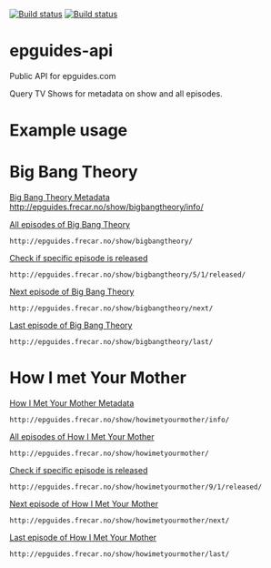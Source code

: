 [![Build status](https://ci.frigg.io/badges/frecar/epguides-api)](https://ci.frigg.io/frecar/epguides-api/last/)
[![Build status](https://ci.frigg.io/badges/coverage/frecar/epguides-api/)](https://ci.frigg.io/frecar/epguides-api/last/)

epguides-api
===================

Public API for epguides.com 

Query TV Shows for metadata on show and all episodes.


Example usage
===================

Big Bang Theory
====

[Big Bang Theory Metadata](http://epguides.frecar.no/show/bigbangtheory/info/)
    http://epguides.frecar.no/show/bigbangtheory/info/

[All episodes of Big Bang Theory](http://epguides.frecar.no/show/bigbangtheory/)

    http://epguides.frecar.no/show/bigbangtheory/

[Check if specific episode is released](http://epguides.frecar.no/show/bigbangtheory/5/1/released/)

    http://epguides.frecar.no/show/bigbangtheory/5/1/released/

[Next episode of Big Bang Theory](http://epguides.frecar.no/show/bigbangtheory/next/)

    http://epguides.frecar.no/show/bigbangtheory/next/

[Last episode of Big Bang Theory](http://epguides.frecar.no/show/bigbangtheory/last/)

    http://epguides.frecar.no/show/bigbangtheory/last/


How I met Your Mother
====

[How I Met Your Mother Metadata](http://epguides.frecar.no/show/howimetyourmother/info/)

    http://epguides.frecar.no/show/howimetyourmother/info/

[All episodes of How I Met Your Mother](http://epguides.frecar.no/show/howimetyourmother/)

    http://epguides.frecar.no/show/howimetyourmother/

[Check if specific episode is released](http://epguides.frecar.no/show/howimetyourmother/9/1/released/)

    http://epguides.frecar.no/show/howimetyourmother/9/1/released/

[Next episode of How I Met Your Mother](http://epguides.frecar.no/show/howimetyourmother/next/)

    http://epguides.frecar.no/show/howimetyourmother/next/

[Last episode of How I Met Your Mother](http://epguides.frecar.no/show/howimetyourmother/last/)

    http://epguides.frecar.no/show/howimetyourmother/last/

